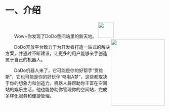# 一、介绍

&emsp;&emsp;Wow~你发现了DoDo空间站里的新天地。
<img src="https://img.imdodo.com/upload/cdn/1001AD84F00738E3526442F21183D74C_1642749767970.png" width="50" height="50" />
<img style="float:right" src="https://img.imdodo.com/upload/cdn/4F665797A56725EC584FFC312E6A751C_1642748845674.png" width="170" height="210" />

&emsp;&emsp;DoDo开放平台致力于为开发者打造一站式的解决方案，并通过不断建设，让更多的用户能够亲手创造属于自己的机器人。

&emsp;&emsp;DoDo机器人来了，它可能是你的好帮手“贾维斯”，它也可能是你的好玩伴“哆啦A梦”，这些都取决于你的想象力和创造力。机器人将帮助你丰富在空间站的娱乐生活，他也能协助你管理你的空间站，完成多样化服务和便捷管理。
